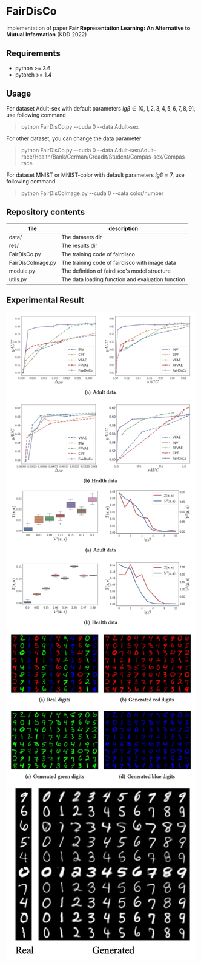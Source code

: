 # FairDisCo

implementation of paper **Fair Representation Learning: An Alternative to Mutual Information** (KDD 2022)

## Requirements

* python >= 3.6
* pytorch >= 1.4

## Usage

For dataset Adult-sex with default parameters $lg\beta \in [0,1,2,3,4,5,6,7,8,9]$, use following command

> python FairDisCo.py --cuda 0 --data Adult-sex

For other dataset, you can change the data parameter

> python FairDisCo.py --cuda 0 --data Adult-sex/Adult-race/Health/Bank/German/Creadit/Student/Compas-sex/Compas-race

For dataset MNIST or MNIST-color with default parameters $lg\beta=7$, use following command

> python FairDisCoImage.py --cuda 0 --data color/number


## Repository contents

| file           | description                                                  |
| -------------- | ------------------------------------------------------------ |
| data/       | The datasets dir                                     |
| res/       | The results dir                             |
| FairDisCo.py | The training code of fairdisco                      |
| FairDisCoImage.py    | The training code of fairdisco with image data |
| module.py       | The definition of fairdisco's model structure |
| utils.py       | The data loading function and evaluation function|


## Experimental Result

<img src="./Fairness-utility.png" width = "500" align=center />

<br />

<img src="./MI-DC.jpg" width = "500" align=center />

<br />

<img src="./color.jpg" width = "500" align=center />

<br />

<img src="./number.jpg" width = "500" align=center />
